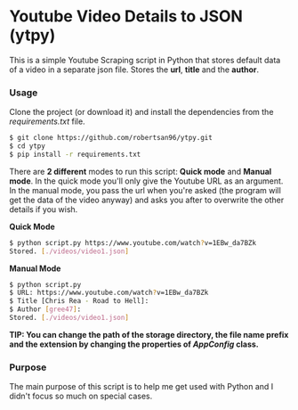 # Youtube Video Details to JSON (ytpy)
This is a simple Youtube Scraping script in Python that stores default data of a video in a separate json file. Stores the **url**, **title** and the **author**. 

### Usage

Clone the project (or download it) and install the dependencies from the *requirements.txt* file.

```sh
$ git clone https://github.com/robertsan96/ytpy.git
$ cd ytpy
$ pip install -r requirements.txt
```

There are **2 different** modes to run this script: **Quick mode** and **Manual mode**. In the quick mode you'll only give the Youtube URL as an argument. In the manual mode, you pass the url when you're asked (the program will get the data of the video anyway) and asks you after to overwrite the other details if you wish.

**Quick Mode**
```sh
$ python script.py https://www.youtube.com/watch?v=1EBw_da7BZk
Stored. [./videos/video1.json]
```

**Manual Mode**
```sh
$ python script.py
$ URL: https://www.youtube.com/watch?v=1EBw_da7BZk
$ Title [Chris Rea - Road to Hell]: 
$ Author [gree47]: 
Stored. [./videos/video1.json]
```
**TIP: You can change the path of the storage directory, the file name prefix and the extension by changing the properties of *AppConfig* class.**

### Purpose

The main purpose of this script is to help me get used with Python and I didn't focus so much on special cases.
